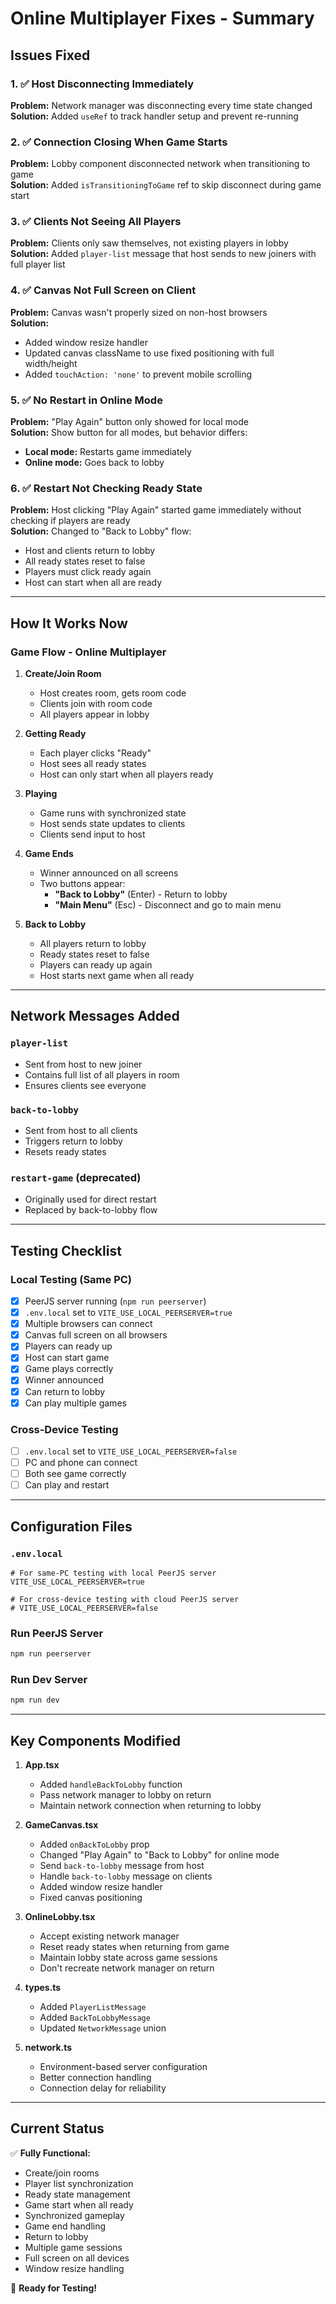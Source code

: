 # Online Multiplayer Fixes - Summary

## Issues Fixed

### 1. ✅ Host Disconnecting Immediately
**Problem:** Network manager was disconnecting every time state changed  
**Solution:** Added `useRef` to track handler setup and prevent re-running

### 2. ✅ Connection Closing When Game Starts
**Problem:** Lobby component disconnected network when transitioning to game  
**Solution:** Added `isTransitioningToGame` ref to skip disconnect during game start

### 3. ✅ Clients Not Seeing All Players
**Problem:** Clients only saw themselves, not existing players in lobby  
**Solution:** Added `player-list` message that host sends to new joiners with full player list

### 4. ✅ Canvas Not Full Screen on Client
**Problem:** Canvas wasn't properly sized on non-host browsers  
**Solution:** 
- Added window resize handler
- Updated canvas className to use fixed positioning with full width/height
- Added `touchAction: 'none'` to prevent mobile scrolling

### 5. ✅ No Restart in Online Mode
**Problem:** "Play Again" button only showed for local mode  
**Solution:** Show button for all modes, but behavior differs:
- **Local mode:** Restarts game immediately
- **Online mode:** Goes back to lobby

### 6. ✅ Restart Not Checking Ready State
**Problem:** Host clicking "Play Again" started game immediately without checking if players are ready  
**Solution:** Changed to "Back to Lobby" flow:
- Host and clients return to lobby
- All ready states reset to false
- Players must click ready again
- Host can start when all are ready

---

## How It Works Now

### Game Flow - Online Multiplayer

1. **Create/Join Room**
   - Host creates room, gets room code
   - Clients join with room code
   - All players appear in lobby

2. **Getting Ready**
   - Each player clicks "Ready"
   - Host sees all ready states
   - Host can only start when all players ready

3. **Playing**
   - Game runs with synchronized state
   - Host sends state updates to clients
   - Clients send input to host

4. **Game Ends**
   - Winner announced on all screens
   - Two buttons appear:
     - **"Back to Lobby"** (Enter) - Return to lobby
     - **"Main Menu"** (Esc) - Disconnect and go to main menu

5. **Back to Lobby**
   - All players return to lobby
   - Ready states reset to false
   - Players can ready up again
   - Host starts next game when all ready

---

## Network Messages Added

### `player-list`
- Sent from host to new joiner
- Contains full list of all players in room
- Ensures clients see everyone

### `back-to-lobby`
- Sent from host to all clients
- Triggers return to lobby
- Resets ready states

### `restart-game` (deprecated)
- Originally used for direct restart
- Replaced by back-to-lobby flow

---

## Testing Checklist

### Local Testing (Same PC)
- [x] PeerJS server running (`npm run peerserver`)
- [x] `.env.local` set to `VITE_USE_LOCAL_PEERSERVER=true`
- [x] Multiple browsers can connect
- [x] Canvas full screen on all browsers
- [x] Players can ready up
- [x] Host can start game
- [x] Game plays correctly
- [x] Winner announced
- [x] Can return to lobby
- [x] Can play multiple games

### Cross-Device Testing
- [ ] `.env.local` set to `VITE_USE_LOCAL_PEERSERVER=false`
- [ ] PC and phone can connect
- [ ] Both see game correctly
- [ ] Can play and restart

---

## Configuration Files

### `.env.local`
```env
# For same-PC testing with local PeerJS server
VITE_USE_LOCAL_PEERSERVER=true

# For cross-device testing with cloud PeerJS server
# VITE_USE_LOCAL_PEERSERVER=false
```

### Run PeerJS Server
```powershell
npm run peerserver
```

### Run Dev Server
```powershell
npm run dev
```

---

## Key Components Modified

1. **App.tsx**
   - Added `handleBackToLobby` function
   - Pass network manager to lobby on return
   - Maintain network connection when returning to lobby

2. **GameCanvas.tsx**
   - Added `onBackToLobby` prop
   - Changed "Play Again" to "Back to Lobby" for online mode
   - Send `back-to-lobby` message from host
   - Handle `back-to-lobby` message on clients
   - Added window resize handler
   - Fixed canvas positioning

3. **OnlineLobby.tsx**
   - Accept existing network manager
   - Reset ready states when returning from game
   - Maintain lobby state across game sessions
   - Don't recreate network manager on return

4. **types.ts**
   - Added `PlayerListMessage`
   - Added `BackToLobbyMessage`
   - Updated `NetworkMessage` union

5. **network.ts**
   - Environment-based server configuration
   - Better connection handling
   - Connection delay for reliability

---

## Current Status

✅ **Fully Functional:**
- Create/join rooms
- Player list synchronization
- Ready state management
- Game start when all ready
- Synchronized gameplay
- Game end handling
- Return to lobby
- Multiple game sessions
- Full screen on all devices
- Window resize handling

🚀 **Ready for Testing!**
